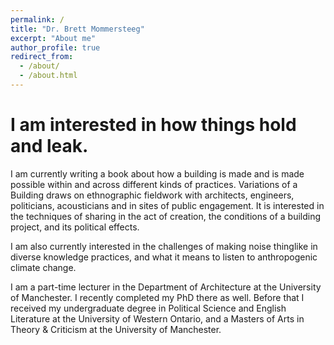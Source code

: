 ```yaml
---
permalink: /
title: "Dr. Brett Mommersteeg"
excerpt: "About me"
author_profile: true
redirect_from: 
  - /about/
  - /about.html
---
```


# I am interested in how things hold and leak. 

I am currently writing a book about how a building is made and is made possible within and across different kinds of practices. Variations of a Building draws on ethnographic fieldwork with architects, engineers, politicians, acousticians and in sites of public engagement. It is interested in the techniques of sharing in the act of creation, the conditions of a building project, and its political effects. 

I am also currently interested in the challenges of making noise thinglike in diverse knowledge practices, and what it means to listen to anthropogenic climate change. 

I am a part-time lecturer in the Department of Architecture at the University of Manchester. I recently completed my PhD there as well. Before that I received my undergraduate degree in Political Science and English Literature at the University of Western Ontario, and a Masters of Arts in Theory & Criticism at the University of Manchester. 

